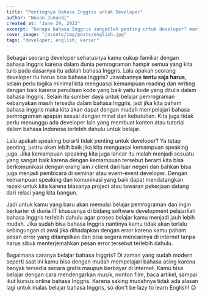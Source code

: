 ```yaml
---
title: "Pentingnya Bahasa Inggris untuk Developer"
author: "Novan Junaedi"
created_at: "June 29, 2023"
excerpt: "Kenapa bahasa Inggris sangatlah penting untuk developer? mari kita bahas"
cover_image: "/assets/img/posts/english.jpg"
tags: "developer, english, karier"
---
```


Sebagai seorang developer seharusnya kamu cukup familiar dengan bahasa Inggris karena dalam dunia pemrograman hampir semua yang kita tulis pada dasarnya itu adalah bahasa Inggris. Lalu apakah seorang developer itu harus bisa bahasa Inggris? Jawabannya **tentu saja harus**, selain perlu logika minimal kita menguasai kemampuan reading dan writing dengan baik karena penulisan kode yang baik yaitu kode yang ditulis dalam bahasa Inggris. Selain itu sumber daya untuk belajar pemrograman kebanyakan masih tersedia dalam bahasa Inggris, jadi jika kita paham bahasa Inggris maka kita akan dapat dengan mudah mempelajari bahasa pemrograman apapun sesuai dengan minat dan kebutuhan. Kita juga tidak perlu menunggu ada developer lain yang membuat konten atau tutorial dalam bahasa Indonesa terlebih dahulu untuk belajar.

Lalu apakah speaking berarti tidak penting untuk developer? Ya tetap penting, justru akan lebih baik jika kita menguasai kemampuan speaking juga. Jika kemampuan speaking kita juga lancar itu malah menjadi sesuatu yang sangat baik karena dengan kemampuan tersebut berarti kita bisa berkomunikasi dengan orang lain / client dari luar negeri dan bahkan bisa juga menjadi pembicara di seminar atau event-event developer. Dengan kemampuan speaking dan komunikasi yang baik dapat mendatangkan rezeki untuk kita karena biasanya project atau tawaran pekerjaan datang dari relasi yang kita bangun.

Jadi untuk kamu yang baru akan memulai belajar pemrograman dan ingin berkarier di dunia IT khususnya di bidang software development pelajarilah bahasa Inggris terlebih dahulu agar proses belajar kamu menjadi jauh lebih mudah. Jika sudah bisa bahasa Inggris nantinya kamu tidak akan terlalu kebingungan di awal jika dihadapkan dengan error karena kamu paham pesan error yang ditampilkan dan bisa segera mencarinya di internet tanpa harus sibuk menterjemahkan pesan error tersebut terlebih dahulu.

Bagaimana caranya belajar bahasa Inggris? Di zaman yang sudah modern seperti saat ini kamu bisa dengan mudah mempelajari bahasa asing karena banyak tersedia secara gratis maupun berbayar di internet. Kamu bisa belajar dengan cara mendengarkan musik, nonton film, baca artikel, sampai ikut kursus online bahasa Inggris. Karena saking mudahnya tidak ada alasan lagi untuk malas belajar bahasa Inggris, so don't be lazy to learn English! 😉